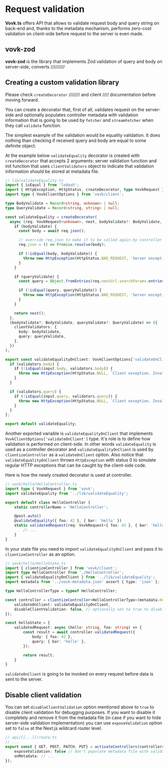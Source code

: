 # Request validation

**Vovk.ts** offers API that allows to validate request body and query string on back-end and, thanks to the metadata mechanism, performs zero-cost validation on client-side before request to the server is even made.

## vovk-zod

**vovk-zod** is the library that implements Zod validation of query and body on server-side, converts /////////

## Creating a custom validation library

Please check `createDecorator` /////// and client //// documentation before moving forward.

You can create a decorator that, first of all, validates request on the server-side and optionally populates controller metadata with validation information that is going to be used by `fetcher` and `streamFetcher` when they call `validate` function. 

The simplest example of the validation would be equality validation. It does nothing than checking if received query and body are equal to some definite object.

At the example below `validateEquality` decorator is created with `createDecorator` that accepts 2 arguments: server validation function and init function that uses `clientValidators` object to indicate that validation information should be stored at metadata file.

```ts
// lib/validateEquality.ts
import { isEqual } from 'lodash';
import { HttpException, HttpStatus, createDecorator, type VovkRequest } from 'vovk';
import type { VovkClientOptions } from 'vovk/client';

type BodyValidate = Record<string, unknown> | null;
type QueryValidate = Record<string, string> | null;

const validateEquality = createDecorator(
  async (req: VovkRequest<unknown>, next, bodyValidate?: BodyValidate, queryValidate?: QueryValidate) => {
    if (bodyValidate) {
      const body = await req.json();

      // override req.json to make it to be called again by controller code
      req.json = () => Promise.resolve(body);

      if (!isEqual(body, bodyValidate)) {
        throw new HttpException(HttpStatus.BAD_REQUEST, 'Server exception. Invalid body');
      }
    }

    if (queryValidate) {
      const query = Object.fromEntries(req.nextUrl.searchParams.entries());

      if (!isEqual(query, queryValidate)) {
        throw new HttpException(HttpStatus.BAD_REQUEST, 'Server exception. Invalid query');
      }
    }

    return next();
  },
  (bodyValidate?: BodyValidate, queryValidate?: QueryValidate) => ({
    clientValidators: {
      body: bodyValidate,
      query: queryValidate,
    },
  })
);

export const validateEqualityOnClient: VovkClientOptions['validateOnClient'] = (input, validators) => {
  if (validators.body) {
    if (!isEqual(input.body, validators.body)) {
      throw new HttpException(HttpStatus.NULL, `Client exception. Invalid body`);
    }
  }

  if (validators.query) {
    if (!isEqual(input.query, validators.query)) {
      throw new HttpException(HttpStatus.NULL, `Client exception. Invalid query`);
    }
  }
};

export default validateEquality;
```

Another exported variable is `validateEqualityOnClient` that implements `VovkClientOptions['validateOnClient']` type. It's role is to define how validation is performed on client-side. In other words `validateEquality` is used as a controller decorator and `validateEqualityOnClient` is used by `clientizeController` as a `validateOnClient` option. Also notice that `validateEqualityOnClient` throws `HttpException` with status 0 to simulate regular HTTP exceptions that can be caught by the client-side code.

Here is how the newly created decorator is used at controller.

```ts
// vovk/hello/HelloController.ts
import type { VovkRequest } from 'vovk';
import validateEquality from '../lib/validateEquality';

export default class HelloController {
    static controllerName = 'HelloController';

    @post.auto()
    @validateEquality({ foo: 42 }, { bar: 'hello' })
    static validatedRequest(req: VovkRequest<{ foo: 42 }, { bar: 'hello' }>) {
        // ...
    }
}
```

In your state file you need to import `validateEqualityOnClient` and pass it to `clientizeController` as an option.

```ts
// vovk/hello/HelloState.ts
import { clientizeController } from 'vovk/client';
import type HelloController from './HelloController';
import { validateEqualityOnClient } from '../lib/validateEquality';
import metadata from '../vovk-metadata.json' assert { type: 'json' };

type HelloControllerType = typeof HelloController;

const controller = clientizeController<HelloControllerType>(metadata.HelloController, {
    validateOnClient: validateEqualityOnClient,
    disableClientValidation: false, // optionally set to true to disable client validation 
});

const helloState = {
    validatedRequest: async (hello: string, foo: string) => {
        const result = await controller.validatedRequest({
            body: { foo: 42 },
            query: { bar: 'hello' },
        });

        return result;
    }
}
```

`validateOnClient` is going to be invoked on every request before data is sent to the server.

## Disable client validation

You can set `disableClientValidation` option mentioned above to `true` to disable client validation for debugging purposes. If you want to disable it completely and remove it from the metadata file (in case if you want to hide server-side validation implementation) you can use `exposeValidation` option set to `false` at the Next.js wildcard router level.

```ts
// api/[[...]]/route.ts
// ...
export const { GET, POST, PATCH, PUT} = activateControllers(controllers, {
    exposeValidation: false // don't populate metadata file with validation information
    onMetadata: // ...
});
```



